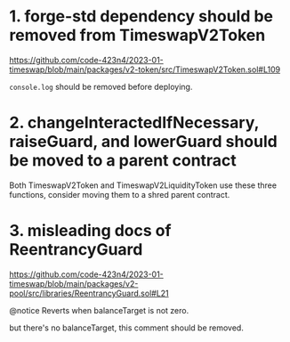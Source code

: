 # 1. forge-std dependency should be removed from TimeswapV2Token

https://github.com/code-423n4/2023-01-timeswap/blob/main/packages/v2-token/src/TimeswapV2Token.sol#L109

`console.log` should be removed before deploying.

# 2. changeInteractedIfNecessary, raiseGuard, and lowerGuard should be moved to a parent contract

Both TimeswapV2Token and TimeswapV2LiquidityToken use these three functions, consider moving them to a shred parent contract.

# 3. misleading docs of ReentrancyGuard

https://github.com/code-423n4/2023-01-timeswap/blob/main/packages/v2-pool/src/libraries/ReentrancyGuard.sol#L21

@notice Reverts when balanceTarget is not zero.

but there's no balanceTarget, this comment should be removed.